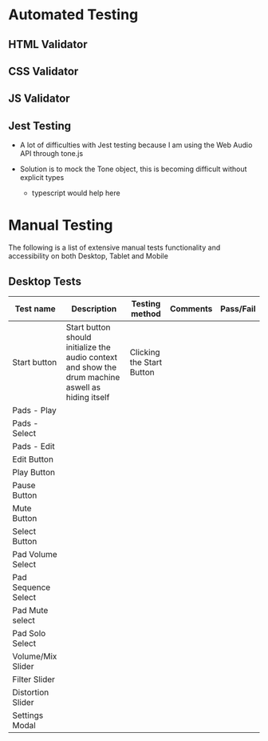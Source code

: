 # Automated Testing

## HTML Validator

## CSS Validator 

## JS Validator

## Jest Testing

- A lot of difficulties with Jest testing because I am using the Web Audio API through tone.js

- Solution is to mock the Tone object, this is becoming difficult without explicit types
    - typescript would help here

# Manual Testing

The following is a list of extensive manual tests functionality and accessibility on both Desktop, Tablet and Mobile

## Desktop Tests

| Test name | Description | Testing method | Comments | Pass/Fail |
| --- | --- | --- | --- | --- |
| Start button | Start button should initialize the audio context and show the drum machine aswell as hiding itself | Clicking the Start Button |  |  |
| Pads - Play |  |  |  |  |
| Pads - Select |  |  |  |  |
| Pads - Edit |  |  |  |  |
| Edit Button |  |  |  |  |
| Play Button |  |  |  |  |
| Pause Button |  |  |  |  |
| Mute Button |  |  |  |  |
| Select Button |  |  |  |  |
| Pad Volume Select |  |  |  |  |
| Pad Sequence Select |  |  |  |  |
| Pad Mute select |  |  |  |  |
| Pad Solo Select |  |  |  |  |
| Volume/Mix Slider |  |  |  |  |
| Filter Slider |  |  |  |  |
| Distortion Slider |  |  |  |  |
| Settings Modal |  |  |  |  |